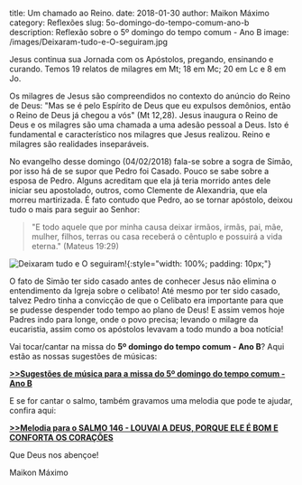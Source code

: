 title: Um chamado ao Reino.
date: 2018-01-30
author: Maikon Máximo
category: Reflexões
slug: 5o-domingo-do-tempo-comum-ano-b
description: Reflexão sobre o 5º domingo do tempo comum - Ano B
image: /images/Deixaram-tudo-e-O-seguiram.jpg

Jesus continua sua Jornada com os Apóstolos, pregando, ensinando e curando. 
Temos 19 relatos de milagres em Mt; 18 em Mc; 20 em Lc e 8 em Jo.

Os milagres de Jesus são compreendidos no contexto do anúncio do Reino de Deus: 
"Mas se é pelo Espírito de Deus que eu expulsos demônios, então o Reino de Deus já chegou a vós" (Mt 12,28). 
Jesus inaugura o Reino de Deus e os milagres são uma chamada a uma adesão pessoal a Deus.
Isto é fundamental e característico nos milagres que Jesus realizou. Reino e milagres são realidades inseparáveis.

No evangelho desse domingo (04/02/2018) fala-se sobre a sogra de Simão, por isso há de se supor que Pedro foi Casado. 
Pouco se sabe sobre a esposa de Pedro. Alguns acreditam que ela já teria morrido antes dele iniciar seu apostolado, outros, como Clemente de Alexandria, que ela morreu martirizada. É fato contudo que Pedro, ao se tornar apóstolo, deixou tudo o mais para seguir ao Senhor:

> "E todo aquele que por minha causa deixar irmãos, irmãs, pai, mãe, mulher, filhos, terras ou casa receberá o cêntuplo e possuirá a vida eterna." (Mateus 19:29)

![Deixaram tudo e O seguiram!](/images/Deixaram-tudo-e-O-seguiram.jpg){:style="width: 100%; padding: 10px;"}

O fato de Simão ter sido casado antes de conhecer Jesus não elimina o entendimento da Igreja sobre o celibato! 
Até mesmo por ter sido casado, talvez Pedro tinha a convicção de que o Celibato era importante para que se pudesse despender todo tempo ao plano de Deus! 
E assim vemos hoje Padres indo para longe, onde o povo precisa; levando o milagre da eucaristia, assim como os apóstolos levavam a todo mundo a boa notícia!

Vai tocar/cantar na missa do **5º domingo do tempo comum - Ano B**? Aqui estão as nossas sugestões de músicas:

[**>>Sugestões de música para a missa do 5º domingo do tempo comum - Ano B**](https://musicasparamissa.com.br/sugestoes-para/5o-domingo-do-tempo-comum-ano-b)

E se for cantar o salmo, também gravamos uma melodia que pode te ajudar, confira aqui:

[**>>Melodia para o SALMO 146 - LOUVAI A DEUS, PORQUE ELE É BOM E CONFORTA OS CORAÇÕES**](https://musicasparamissa.com.br/musica/salmo-146-louvai-deus-porque-ele-e-bom-e-conforta-os-coracoes/)

Que Deus nos abençoe!

Maikon Máximo
